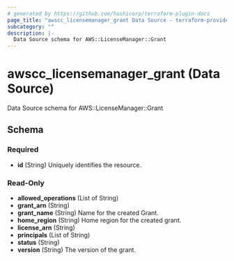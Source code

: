 ```yaml
---
# generated by https://github.com/hashicorp/terraform-plugin-docs
page_title: "awscc_licensemanager_grant Data Source - terraform-provider-awscc"
subcategory: ""
description: |-
  Data Source schema for AWS::LicenseManager::Grant
---
```


# awscc_licensemanager_grant (Data Source)

Data Source schema for AWS::LicenseManager::Grant



<!-- schema generated by tfplugindocs -->
## Schema

### Required

- **id** (String) Uniquely identifies the resource.

### Read-Only

- **allowed_operations** (List of String)
- **grant_arn** (String)
- **grant_name** (String) Name for the created Grant.
- **home_region** (String) Home region for the created grant.
- **license_arn** (String)
- **principals** (List of String)
- **status** (String)
- **version** (String) The version of the grant.


